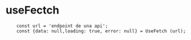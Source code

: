 # useFectch


```
    const url = 'endpoint de una api';
    const {data: null,loading: true, error: null} = UseFetch (url);
```
                    
       
